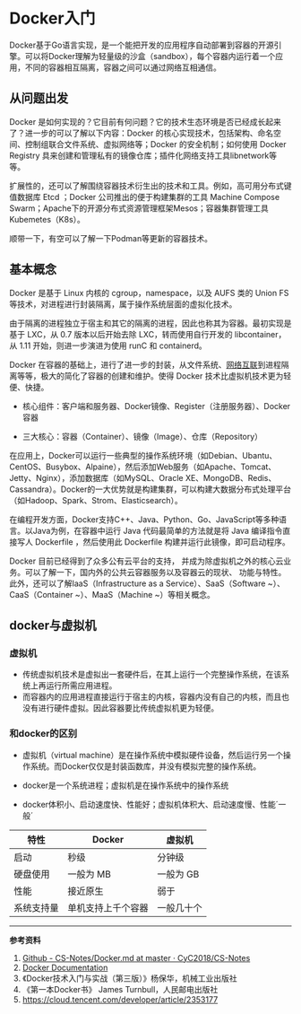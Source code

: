 # Docker入门

Docker基于Go语言实现，是一个能把开发的应用程序自动部署到容器的开源引擎。可以将Docker理解为轻量级的沙盒（sandbox），每个容器内运行着一个应用，不同的容器相互隔离，容器之间可以通过网络互相通信。

## 从问题出发

Docker 是如何实现的？它目前有何问题？它的技术生态环境是否已经成长起来了？进一步的可以了解以下内容：Docker 的核心实现技术，包括架构、命名空间、控制组联合文件系统、虚拟网络等；Docker 的安全机制；如何使用 Docker Registry 具来创建和管理私有的镜像仓库；插件化网络支持工具libnetwork等等。

扩展性的，还可以了解围绕容器技术衍生出的技术和工具。例如，高可用分布式键值数据库 Etcd ；Docker 公司推出的便于构建集群的工具 Machine Compose Swarm；Apache下的开源分布式资源管理框架Mesos；容器集群管理工具 Kubemetes（K8s）。

顺带一下，有空可以了解一下Podman等更新的容器技术。

## 基本概念

Docker 是基于 Linux 内核的 cgroup，namespace，以及 AUFS 类的 Union FS 等技术，对进程进行封装隔离，属于操作系统层面的虚拟化技术。

由于隔离的进程独立于宿主和其它的隔离的进程，因此也称其为容器。最初实现是基于 LXC，从 0.7 版本以后开始去除 LXC，转而使用自行开发的 libcontainer，从 1.11 开始，则进一步演进为使用 runC 和 containerd。

Docker 在容器的基础上，进行了进一步的封装，从文件系统、[网络互联](https://cloud.tencent.com/product/ccn?from_column=20065&from=20065)到进程隔离等等，极大的简化了容器的创建和维护。使得 Docker 技术比虚拟机技术更为轻便、快捷。

- 核心组件：客户端和服务器、Docker镜像、Register（注册服务器）、Docker容器

- 三大核心：容器（Container）、镜像（Image）、仓库（Repository）

在应用上，Docker可以运行一些典型的操作系统环境（如Debian、Ubantu、CentOS、Busybox、Alpaine），然后添加Web服务（如Apache、Tomcat、Jetty、Nginx），添加数据库（如MySQL、Oracle XE、MongoDB、Redis、Cassandra）。Docker的一大优势就是构建集群，可以构建大数据分布式处理平台（如Hadoop、Spark、Strom、Elasticsearch）。

在编程开发方面，Docker支持C++、Java、Python、Go、JavaScript等多种语言。以Java为例，在容器中运行 Java 代码最简单的方法就是将 Java 编译指令直接写人 Dockerfile ，然后使用此 Dockerfile 构建并运行此镜像，即可启动程序。

Docker 目前已经得到了众多公有云平台的支持， 并成为除虚拟机之外的核心云业务。可以了解一下，国内外的公共云容器服务以及容器云的现状、 功能与特性。此外，还可以了解IaaS（Infrastructure as a Service）、SaaS（Software ~）、CaaS（Container ~）、MaaS（Machine  ~）等相关概念。

## docker与虚拟机

### 虚拟机

- 传统虚拟机技术是虚拟出一套硬件后，在其上运行一个完整操作系统，在该系统上再运行所需应用进程。
- 而容器内的应用进程直接运行于宿主的内核，容器内没有自己的内核，而且也没有进行硬件虚拟。因此容器要比传统虚拟机更为轻便。

### 和docker的区别

- 虚拟机（virtual machine）是在操作系统中模拟硬件设备，然后运行另一个操作系统。而Docker仅仅是封装函数库，并没有模拟完整的操作系统。

- docker是一个系统进程；虚拟机是在操作系统中的操作系统

- docker体积小、启动速度快、性能好；虚拟机体积大、启动速度慢、性能´一般´

| 特性    | Docker    | 虚拟机    |
| ----- | --------- | ------ |
| 启动    | 秒级        | 分钟级    |
| 硬盘使用  | 一般为 MB    | 一般为 GB |
| 性能    | 接近原生      | 弱于     |
| 系统支持量 | 单机支持上千个容器 | 一般几十个  |

---

**参考资料**

1. [Github - CS-Notes/Docker.md at master · CyC2018/CS-Notes]( https://github.com/CyC2018/CS-Notes/blob/master/notes/Docker.md )
2. [Docker Documentation](https://docs.docker.com/)
3. 《Docker技术入门与实战（第三版）》杨保华，机械工业出版社
4. 《第一本Docker书》 James Turnbull，人民邮电出版社 
5. https://cloud.tencent.com/developer/article/2353177
